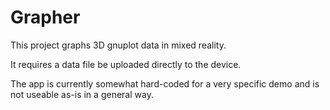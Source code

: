 # Grapher

This project graphs 3D gnuplot data in mixed reality.

It requires a data file be uploaded directly to the device.

The app is currently somewhat hard-coded for a very specific demo and is not useable as-is in a general way.